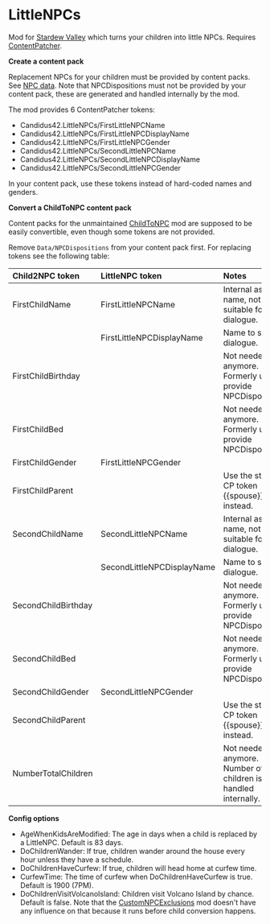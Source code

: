 # LittleNPCs

Mod for [Stardew Valley](http://stardewvalley.net/) which turns your children into little NPCs. Requires [ContentPatcher](https://www.nexusmods.com/stardewvalley/mods/1915).

**Create a content pack**

Replacement NPCs for your children must be provided by content packs. See [NPC data](https://stardewvalleywiki.com/Modding:NPC_data). Note that NPCDispositions must not be provided by your content pack, these are generated and handled internally by the mod.

The mod provides 6 ContentPatcher tokens:

* Candidus42.LittleNPCs/FirstLittleNPCName
* Candidus42.LittleNPCs/FirstLittleNPCDisplayName
* Candidus42.LittleNPCs/FirstLittleNPCGender
* Candidus42.LittleNPCs/SecondLittleNPCName
* Candidus42.LittleNPCs/SecondLittleNPCDisplayName
* Candidus42.LittleNPCs/SecondLittleNPCGender

In your content pack, use these tokens instead of hard-coded names and genders.

**Convert a ChildToNPC content pack**

Content packs for the unmaintained [ChildToNPC](https://www.nexusmods.com/stardewvalley/mods/4568) mod are supposed to be easily convertible, even though some tokens are not provided.

Remove `Data/NPCDispositions` from your content pack first. For replacing tokens see the following table:


| Child2NPC token     | LittleNPC token            | Notes                                                         |
|:--------------------|:---------------------------|:--------------------------------------------------------------|
| FirstChildName      | FirstLittleNPCName         | Internal asset name, not suitable for dialogue.               |
|                     | FirstLittleNPCDisplayName  | Name to show in dialogue.                                     |
| FirstChildBirthday  |                            | Not needed anymore. Formerly used to provide NPCDispositions. |
| FirstChildBed       |                            | Not needed anymore. Formerly used to provide NPCDispositions. |
| FirstChildGender    | FirstLittleNPCGender       |                                                               |
| FirstChildParent    |                            | Use the standard CP token {{spouse}} instead.                 |
| SecondChildName     | SecondLittleNPCName        | Internal asset name, not suitable for dialogue.               |
|                     | SecondLittleNPCDisplayName | Name to show in dialogue.                                     |
| SecondChildBirthday |                            | Not needed anymore. Formerly used to provide NPCDispositions. |
| SecondChildBed      |                            | Not needed anymore. Formerly used to provide NPCDispositions. |
| SecondChildGender   | SecondLittleNPCGender      |                                                               |
| SecondChildParent   |                            | Use the standard CP token {{spouse}} instead.                 |
| NumberTotalChildren |                            | Not needed anymore. Number of children is handled internally. |

**Config options**

* AgeWhenKidsAreModified: The age in days when a child is replaced by a LittleNPC. Default is 83 days.
* DoChildrenWander: If true, children wander around the house every hour unless they have a schedule.
* DoChildrenHaveCurfew: If true, children will head home at curfew time.
* CurfewTime: The time of curfew when DoChildrenHaveCurfew is true. Default is 1900 (7PM).
* DoChildrenVisitVolcanoIsland: Children visit Volcano Island by chance. Default is false. Note that the [CustomNPCExclusions](https://www.nexusmods.com/stardewvalley/mods/7089) mod doesn't have any influence on that because it runs before child conversion happens.
